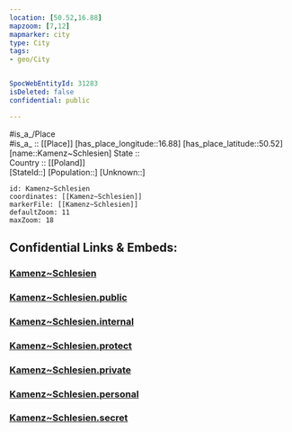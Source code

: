 ```yaml
---
location: [50.52,16.88] 
mapzoom: [7,12] 
mapmarker: city 
type: City
tags:
- geo/City


SpocWebEntityId: 31283
isDeleted: false
confidential: public

---
```

#is_a_/Place  
#is_a_ :: [[Place]] 
[has_place_longitude::16.88] 
[has_place_latitude::50.52] 
[name::Kamenz~Schlesien] 
State ::  
Country :: [[Poland]]  
[StateId::] 
[Population::] 
[Unknown::] 


```leaflet
id: Kamenz~Schlesien
coordinates: [[Kamenz~Schlesien]] 
markerFile: [[Kamenz~Schlesien]] 
defaultZoom: 11 
maxZoom: 18
```


## Confidential Links & Embeds: 

### [Kamenz~Schlesien](/_Standards/Earth/Continent/Europe/Europe~East/Poland/Provinces~Poland/Lower_Silesian/City/Kamenz~Schlesien.md) 

### [Kamenz~Schlesien.public](/_public/Earth/Continent/Europe/Europe~East/Poland/Provinces~Poland/Lower_Silesian/City/Kamenz~Schlesien.public.md) 

### [Kamenz~Schlesien.internal](/_internal/Earth/Continent/Europe/Europe~East/Poland/Provinces~Poland/Lower_Silesian/City/Kamenz~Schlesien.internal.md) 

### [Kamenz~Schlesien.protect](/_protect/Earth/Continent/Europe/Europe~East/Poland/Provinces~Poland/Lower_Silesian/City/Kamenz~Schlesien.protect.md) 

### [Kamenz~Schlesien.private](/_private/Earth/Continent/Europe/Europe~East/Poland/Provinces~Poland/Lower_Silesian/City/Kamenz~Schlesien.private.md) 

### [Kamenz~Schlesien.personal](/_personal/Earth/Continent/Europe/Europe~East/Poland/Provinces~Poland/Lower_Silesian/City/Kamenz~Schlesien.personal.md) 

### [Kamenz~Schlesien.secret](/_secret/Earth/Continent/Europe/Europe~East/Poland/Provinces~Poland/Lower_Silesian/City/Kamenz~Schlesien.secret.md)

